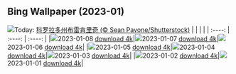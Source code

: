 ## Bing Wallpaper (2023-01)
![](https://cn.bing.com/th?id=OHR.Breckenridge_ZH-CN9598860382_UHD.jpg&w=1000)Today: [科罗拉多州布雷肯里奇 (© Sean Pavone/Shutterstock)](https://cn.bing.com/th?id=OHR.Breckenridge_ZH-CN9598860382_UHD.jpg)
|      |      |      |
| :----: | :----: | :----: |
|![](https://cn.bing.com/th?id=OHR.Breckenridge_ZH-CN9598860382_UHD.jpg&pid=hp&w=384&h=216&rs=1&c=4)2023-01-08 [download 4k](https://cn.bing.com/th?id=OHR.Breckenridge_ZH-CN9598860382_UHD.jpg)|![](https://cn.bing.com/th?id=OHR.Mohair_ZH-CN9435762268_UHD.jpg&pid=hp&w=384&h=216&rs=1&c=4)2023-01-07 [download 4k](https://cn.bing.com/th?id=OHR.Mohair_ZH-CN9435762268_UHD.jpg)|![](https://cn.bing.com/th?id=OHR.BlackFell_ZH-CN9224189688_UHD.jpg&pid=hp&w=384&h=216&rs=1&c=4)2023-01-06 [download 4k](https://cn.bing.com/th?id=OHR.BlackFell_ZH-CN9224189688_UHD.jpg)|
|![](https://cn.bing.com/th?id=OHR.HermelinSchnee_ZH-CN8839783506_UHD.jpg&pid=hp&w=384&h=216&rs=1&c=4)2023-01-05 [download 4k](https://cn.bing.com/th?id=OHR.HermelinSchnee_ZH-CN8839783506_UHD.jpg)|![](https://cn.bing.com/th?id=OHR.Perihelion_ZH-CN8681537155_UHD.jpg&pid=hp&w=384&h=216&rs=1&c=4)2023-01-04 [download 4k](https://cn.bing.com/th?id=OHR.Perihelion_ZH-CN8681537155_UHD.jpg)|![](https://cn.bing.com/th?id=OHR.SandhillSleeping_ZH-CN8483997851_UHD.jpg&pid=hp&w=384&h=216&rs=1&c=4)2023-01-03 [download 4k](https://cn.bing.com/th?id=OHR.SandhillSleeping_ZH-CN8483997851_UHD.jpg)|
|![](https://cn.bing.com/th?id=OHR.HohenzollernBurg_ZH-CN8109082566_UHD.jpg&pid=hp&w=384&h=216&rs=1&c=4)2023-01-02 [download 4k](https://cn.bing.com/th?id=OHR.HohenzollernBurg_ZH-CN8109082566_UHD.jpg)|![](https://cn.bing.com/th?id=OHR.NorwayNYD_ZH-CN7856439066_UHD.jpg&pid=hp&w=384&h=216&rs=1&c=4)2023-01-01 [download 4k](https://cn.bing.com/th?id=OHR.NorwayNYD_ZH-CN7856439066_UHD.jpg)|